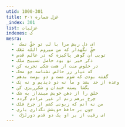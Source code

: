```yaml
---
utid: 1000-301
title: غزل شماره ۳۰۱
_index: 301
list: غزلیات
indexes: ک
mesra:
  - ‌ ای دل ریش مرا با لب تو حقّ نمک
  - حقّ نگهدار که من میروم الله مَعَک
  - تویی آن گوهر پاکیزه که در عالم قدس
  - ذکر خیر تو بود حاصل تسبیح ملک
  - در خلوص منت ار هست شکی تجربه کن
  - که عیار زر خالص نشناسد چو محک
  - گفته بودی که شوم مست و دو بوست بدهم
  - وعده از حد بشد و ما نه دو دیدیم و نه یَک
  - بگشا پسته خندان و شکرریزی کن
  - خلق را از دهن خویش مینداز به شک
  - چرخ برهم زنم ار غیر مرادم گردد
  - من نه آنم که زبونی کشم از چرخ فلک
  - چون بر حافظ خویشش نگذاری باری
  - ‌ ای رقیب از بر او یک دو قدم دورتَرَک
---
```

